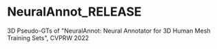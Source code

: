 # NeuralAnnot_RELEASE
3D Pseudo-GTs of "NeuralAnnot: Neural Annotator for 3D Human Mesh Training Sets", CVPRW 2022
